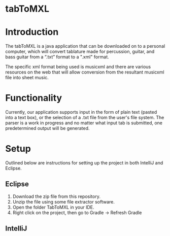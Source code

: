 # tabToMXL

# Introduction
The tabToMXL is a java application that can be downloaded on to a personal computer, which will convert tablature made for percussion, guitar, and bass guitar from a “.txt” format to a ".xml" format.

The specific xml format being used is musicxml and there are various resources on the web that will allow conversion from the resultant musicxml file into sheet music.

# Functionality
Currently, our application supports input in the form of plain text (pasted into a text box), or the selection of a .txt file from the user's file system.
The parser is a work in progress and no matter what input tab is submitted, one predetermined output will be generated.

# Setup
Outlined below are instructions for setting up the project in both IntelliJ and Eclipse.

  ## Eclipse
  1. Download the zip file from this repository.
  2. Unzip the file using some file extractor software.
  3. Open the folder TabToMXL in your IDE.
  4. Right click on the project, then go to Gradle -> Refresh Gradle  
  
  ## IntelliJ  
